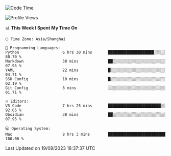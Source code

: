 <!--START_SECTION:waka-->
![Code Time](http://img.shields.io/badge/Code%20Time-140%20hrs%2017%20mins-blue)

![Profile Views](http://img.shields.io/badge/Profile%20Views-7-blue)

📊 **This Week I Spent My Time On** 

```text
🕑︎ Time Zone: Asia/Shanghai

💬 Programming Languages: 
Python                   6 hrs 30 mins       ████████████████████░░░░░   80.70 % 
Markdown                 38 mins             ██░░░░░░░░░░░░░░░░░░░░░░░   07.95 % 
YAML                     22 mins             █░░░░░░░░░░░░░░░░░░░░░░░░   04.71 % 
SSH Config               10 mins             █░░░░░░░░░░░░░░░░░░░░░░░░   02.19 % 
Git Config               8 mins              ░░░░░░░░░░░░░░░░░░░░░░░░░   01.71 % 

🔥 Editors: 
VS Code                  7 hrs 25 mins       ███████████████████████░░   92.05 % 
Obsidian                 38 mins             ██░░░░░░░░░░░░░░░░░░░░░░░   07.95 % 

💻 Operating System: 
Mac                      8 hrs 3 mins        █████████████████████████   100.00 % 
```


 Last Updated on 19/08/2023 18:37:37 UTC
<!--END_SECTION:waka-->